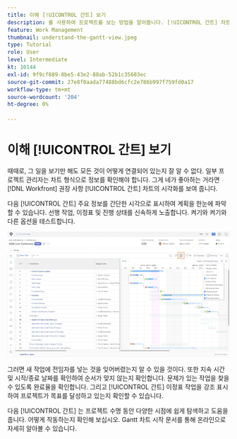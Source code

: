 ```yaml
---
title: 이해 [!UICONTROL 간트] 보기
description: 를 사용하여 프로젝트를 보는 방법을 알아봅니다. [!UICONTROL 간트] 차트 [!DNL  Workfront].
feature: Work Management
thumbnail: understand-the-gantt-view.jpeg
type: Tutorial
role: User
level: Intermediate
kt: 10144
exl-id: 9f9cf889-8be5-43e2-88ab-52b1c35603ec
source-git-commit: 27e8f0aada77488bd6cfc2e786b997f759fd0a17
workflow-type: tm+mt
source-wordcount: '204'
ht-degree: 0%

---
```


# 이해 [!UICONTROL 간트] 보기

때때로, 그 일을 보기만 해도 모든 것이 어떻게 연결되어 있는지 잘 알 수 없다. 일부 프로젝트 관리자는 차트 형식으로 정보를 확인해야 합니다. 그게 네가 좋아하는 거라면 [!DNL Workfront] 권장 사항 [!UICONTROL 간트] 차트의 시각화를 보여 줍니다.

다음 [!UICONTROL 간트] 주요 정보를 간단한 시각으로 표시하여 계획을 한눈에 파악할 수 있습니다. 선행 작업, 이정표 및 진행 상태를 신속하게 노출합니다. 켜기와 켜기와 다른 옵션을 테스트합니다.

![[!UICONTROL 간트] 차트](assets/planner-fund-gantt.png)

그러면 새 작업에 전임자를 넣는 것을 잊어버렸는지 알 수 있을 것이다. 또한 지속 시간 및 시작/종료 날짜를 확인하여 순서가 맞지 않는지 확인합니다. 문제가 있는 작업을 찾을 수 있도록 완료율을 확인합니다. 그리고 [!UICONTROL 간트] 이정표 작업을 강조 표시하여 프로젝트가 목표를 달성하고 있는지 확인할 수 있습니다.

<!---
this paragraph needs an article URL
--->

다음 [!UICONTROL 간트] 는 프로젝트 수명 동안 다양한 시점에 쉽게 탐색하고 도움을 줍니다. 어떻게 작동하는지 확인해 보십시오. Gantt 차트 시작 문서를 통해 온라인으로 자세히 알아볼 수 있습니다.

<!---
Getting started with the Gantt chart
Overview of the project critical path
--->
